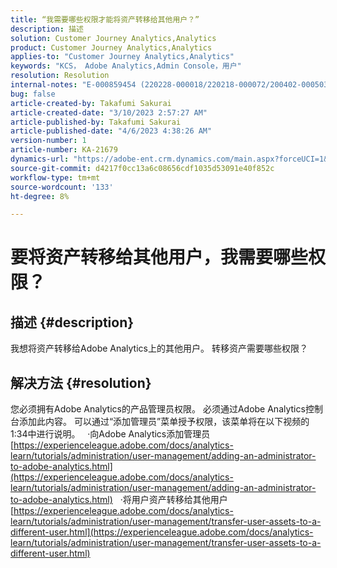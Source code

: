 ```yaml
---
title: “我需要哪些权限才能将资产转移给其他用户？”
description: 描述
solution: Customer Journey Analytics,Analytics
product: Customer Journey Analytics,Analytics
applies-to: "Customer Journey Analytics,Analytics"
keywords: "KCS， Adobe Analytics,Admin Console，用户"
resolution: Resolution
internal-notes: "E-000859454 (220228-000018/220218-000072/200402-000503)"
bug: false
article-created-by: Takafumi Sakurai
article-created-date: "3/10/2023 2:57:27 AM"
article-published-by: Takafumi Sakurai
article-published-date: "4/6/2023 4:38:26 AM"
version-number: 1
article-number: KA-21679
dynamics-url: "https://adobe-ent.crm.dynamics.com/main.aspx?forceUCI=1&pagetype=entityrecord&etn=knowledgearticle&id=ea673245-efbe-ed11-83ff-6045bd006b3d"
source-git-commit: d4217f0cc13a6c08656cdf1035d53091e40f852c
workflow-type: tm+mt
source-wordcount: '133'
ht-degree: 8%

---
```


# 要将资产转移给其他用户，我需要哪些权限？

## 描述 {#description}

我想将资产转移给Adobe Analytics上的其他用户。 转移资产需要哪些权限？

## 解决方法 {#resolution}


您必须拥有Adobe Analytics的产品管理员权限。 必须通过Adobe Analytics控制台添加此内容。 可以通过“添加管理员”菜单授予权限，该菜单将在以下视频的1:34中进行说明。
 
·向Adobe Analytics添加管理员
[https://experienceleague.adobe.com/docs/analytics-learn/tutorials/administration/user-management/adding-an-administrator-to-adobe-analytics.html](https://experienceleague.adobe.com/docs/analytics-learn/tutorials/administration/user-management/adding-an-administrator-to-adobe-analytics.html)
 
·将用户资产转移给其他用户
[https://experienceleague.adobe.com/docs/analytics-learn/tutorials/administration/user-management/transfer-user-assets-to-a-different-user.html](https://experienceleague.adobe.com/docs/analytics-learn/tutorials/administration/user-management/transfer-user-assets-to-a-different-user.html)
